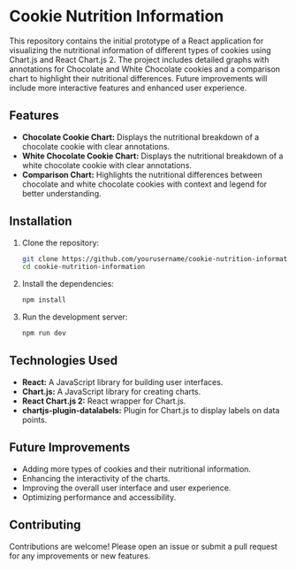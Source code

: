 # Cookie Nutrition Information

This repository contains the initial prototype of a React application for visualizing the nutritional information of different types of cookies using Chart.js and React Chart.js 2. The project includes detailed graphs with annotations for Chocolate and White Chocolate cookies and a comparison chart to highlight their nutritional differences. Future improvements will include more interactive features and enhanced user experience.

## Features

- **Chocolate Cookie Chart:** Displays the nutritional breakdown of a chocolate cookie with clear annotations.
- **White Chocolate Cookie Chart:** Displays the nutritional breakdown of a white chocolate cookie with clear annotations.
- **Comparison Chart:** Highlights the nutritional differences between chocolate and white chocolate cookies with context and legend for better understanding.

## Installation

1. Clone the repository:
    ```bash
    git clone https://github.com/yourusername/cookie-nutrition-information.git
    cd cookie-nutrition-information
    ```

2. Install the dependencies:
    ```bash
    npm install
    ```

3. Run the development server:
    ```bash
    npm run dev
    ```

## Technologies Used

- **React:** A JavaScript library for building user interfaces.
- **Chart.js:** A JavaScript library for creating charts.
- **React Chart.js 2:** React wrapper for Chart.js.
- **chartjs-plugin-datalabels:** Plugin for Chart.js to display labels on data points.

## Future Improvements

- Adding more types of cookies and their nutritional information.
- Enhancing the interactivity of the charts.
- Improving the overall user interface and user experience.
- Optimizing performance and accessibility.

## Contributing

Contributions are welcome! Please open an issue or submit a pull request for any improvements or new features.